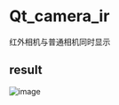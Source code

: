 # Qt_camera_ir
红外相机与普通相机同时显示

## result

![image](https://github.com/superbayes/Qt_camera_ir/blob/main/flirDemo/myQtIRAndCam.gif)

